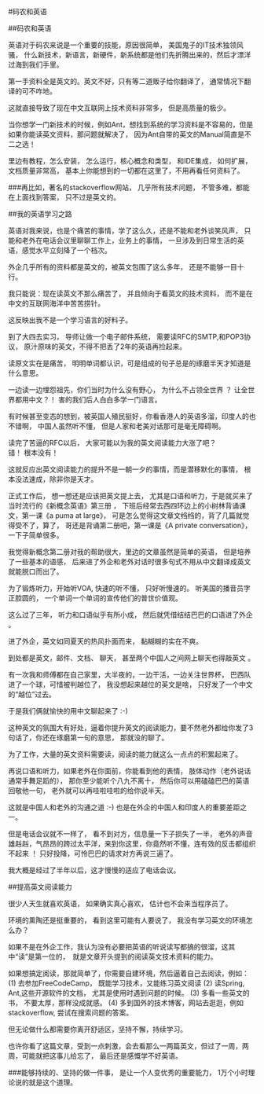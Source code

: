#码农和英语

##码农和英语

英语对于码农来说是一个重要的技能，原因很简单， 美国鬼子的IT技术独领风骚， 什么新技术，新语言，新硬件，新系统都是他们先折腾出来的，然后才漂洋过海到我们手里。

第一手资料全是英文的。英文不好，只有等二道贩子给你翻译了， 通常情况下翻译的可不咋地。

这就直接导致了现在中文互联网上技术资料非常多， 但是高质量的极少。

当你想学一门新技术的时候，例如Ant，想找到系统的学习资料是不容易的，但是如果你能读英文资料，那问题就解决了， 因为Ant自带的英文的Manual简直是不二之选！

里边有教程，怎么安装， 怎么运行，核心概念和类型， 和IDE集成， 如何扩展， 文档质量非常高， 基本上你能想到的一切都在这里了，不用再看任何资料了。

###再比如，著名的stackoverflow网站， 几乎所有技术问题， 不管多难，都能在上面找到答案， 只不过是英文的。

##我的英语学习之路

英语对我来说，也是个痛苦的事情，学了这么久，还是不能和老外谈笑风声， 只能和老外在电话会议里聊聊工作上，业务上的事情， 一旦涉及到日常生活的英语，感觉水平立刻降了一个档次。

外企几乎所有的资料都是英文的，被英文包围了这么多年， 还是不能够一目十行。 

我只能说：现在读英文不那么痛苦了， 并且倾向于看英文的技术资料， 而不是在中文的互联网海洋中苦苦捞针。

这反映出我不是一个学习语言的好料子。

到了大四去实习， 导师让做一个电子邮件系统， 需要读RFC的SMTP,和POP3协议， 原汁原味的英文，不得不把丢了2年的英语再捡起来。

读原文实在是痛苦， 明明单词都认识，可是组成的句子总是的琢磨半天才知道是什么意思。

一边读一边埋怨祖先，你们当时为什么没有野心，  为什么不占领全世界 ？ 让全世界都用中文？！ 害的我们后人白白多学一门语言。

有时候甚至变态的想到，被英国人殖民挺好，你看香港人的英语多溜，印度人的也不错啊， 中国人虽然听不懂， 但是人家和老美对话那可是毫无障碍啊。

读完了苦逼的RFC以后， 大家可能以为我的英文阅读能力大涨了吧？    
错！ 根本没有！ 

这就反应出英文阅读能力的提升不是一朝一夕的事情，而是潜移默化的事情， 根本没法速成，除非你是天才。

正式工作后， 想一想还是应该把英文提上去， 尤其是口语和听力，于是就买来了当时流行的《新概念英语》第三册 ， 下班后经常去西四环边上的小树林背诵课文，第一课《a puma at large》， 可是怎么觉得这文章文绉绉的，背了几篇就觉得受不了，算了， 哥还是背诵第二册吧，第一课是《A private conversation》， 一下子简单很多。 

我觉得新概念第二册对我的帮助很大，里边的文章虽然是简单的英语， 但是培养了一些基本的语感， 后来进了外企和老外对话时很多句式不用从中文翻译成英文就能脱口而出了。

为了锻炼听力，开始听VOA,  快速的听不懂， 只好听慢速的。 听美国的播音员字正腔圆的， 一个单词一个单词的宣传他们的普世价值观。

这么过了三年， 听力和口语似乎有所小成，   然后就凭借结结巴巴的口语进了外企 。 

进了外企，英文如同夏天的热风扑面而来， 黏糊糊的实在不爽。 

到处都是英文，邮件、文档、 聊天， 甚至两个中国人之间网上聊天也得敲英文 。

有一次我和师傅都在自己家里，大半夜的，一边干活，一边关注世界杯， 巴西队进了一个球，可惜被判越位了， 我没想起来越位的英文是啥， 只好发了一个中文的“越位”过去。

于是我们俩就愉快的用中文聊起来了 :-) 

这种英文的氛围大有好处，逼着你提升英文的阅读能力，要不然老外都给你发了3句话了，你还在琢磨第一句的意思， 那就没的聊了。

为了工作，大量的英文资料需要读，阅读的能力就这么一点点的积累起来了。

再说口语和听力，如果老外在你面前，你能看到他的表情， 肢体动作（老外说话通常手舞足蹈的）， 那你至少能听个八九不离十， 然后你可以用磕磕巴巴的英语回敬他一句， 老外就可以再哇啦哇啦的给你说半天。

这就是中国人和老外的沟通之道 :-)  也是在外企的中国人和印度人的重要差距之一。

但是电话会议就不一样了， 看不到对方，信息量一下子损失了一半， 老外的声音雄赳赳，气昂昂的跨过太平洋，来到你这里，你竟然听不懂，连有效的反击都组织不起来 ！  只好投降，可怜巴巴的请求对方再说三遍了。

我大概是经过了半年以后，这才慢慢的适应了电话会议。

##提高英文阅读能力

很少人天生就喜欢英语， 如果确实真心喜欢， 估计也不会来当程序员了。

环境的熏陶还是挺重要的， 看到这里可能有人要说了， 我没有学习英文的环境怎么办？

如果不是在外企工作，我认为没有必要把英语的听说读写都搞的很溜，这其中“读”是第一位的，　就是文章开头提到的阅读英文技术资料的能力。　

如果想搞定阅读，那就简单了，你需要自建环境，然后逼着自己去阅读，例如：
(1) 去参加FreeCodeCamp， 既能学习技术，又能练习英文阅读
(2) 读Spring, Ant,这些开源软件的文档， 尤其是使用时遇到问题的时候。
(3) 多看一些英文的书， 不要太厚，那样没成就感。
(4) 多到国外的技术博客，网站去逛逛，例如stackoverflow,  尝试在搜索问题的答案。

但无论做什么都需要你离开舒适区，坚持不懈，持续学习。 

也许你看了这篇文章，受到一点刺激，会去看那么一两篇英文，但过了一周，两周，可能就把这事儿给忘了， 最后还是感慨学不好英语。

###能够持续的、坚持的做一件事， 是让一个人变优秀的重要能力， 1万个小时理论说的就是这个道理。

